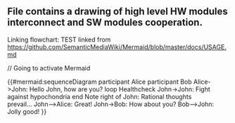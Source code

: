 ## File contains a drawing of high level HW modules interconnect and SW modules cooperation.

Linking flowchart:
TEST
linked from 
https://github.com/SemanticMediaWiki/Mermaid/blob/master/docs/USAGE.md

// Going to activate Mermaid 

{{#mermaid:sequenceDiagram
participant Alice
participant Bob
  Alice->John: Hello John, how are you?
  loop Healthcheck
       John->John: Fight against hypochondria
  end
  Note right of John: Rational thoughts <br/>prevail...
    John-->Alice: Great!
    John->Bob: How about you?
    Bob-->John: Jolly good!
}}
